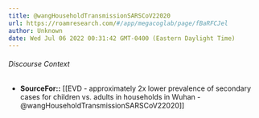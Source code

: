 ```yaml
---
title: @wangHouseholdTransmissionSARSCoV22020
url: https://roamresearch.com/#/app/megacoglab/page/fBaRFCJel
author: Unknown
date: Wed Jul 06 2022 00:31:42 GMT-0400 (Eastern Daylight Time)
---
```




###### Discourse Context

- **SourceFor::** [[EVD - approximately 2x lower prevalence of secondary cases for children vs. adults in households in Wuhan - @wangHouseholdTransmissionSARSCoV22020]]
